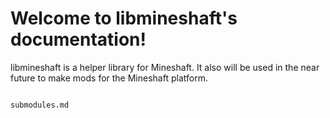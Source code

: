 # Welcome to libmineshaft's documentation!
libmineshaft is a helper library for Mineshaft. It also will be used in the near future to make mods for the Mineshaft platform.

```{toctree}

submodules.md
```
